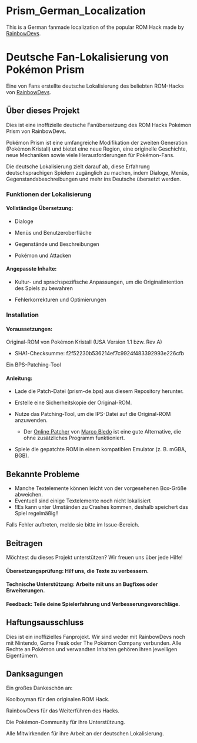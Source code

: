 # Prism_German_Localization
This is a German fanmade localization of the popular ROM Hack made by [RainbowDevs](https://rainbowdevs.com).


# Deutsche Fan-Lokalisierung von Pokémon Prism

Eine von Fans erstellte deutsche Lokalisierung des beliebten ROM-Hacks von [RainbowDevs](https://rainbowdevs.com).


## Über dieses Projekt

Dies ist eine inoffizielle deutsche Fanübersetzung des ROM Hacks Pokémon Prism von RainbowDevs. 

Pokémon Prism ist eine umfangreiche Modifikation der zweiten Generation (Pokémon Kristall) und bietet eine neue Region, eine originelle Geschichte, neue Mechaniken sowie viele Herausforderungen für Pokémon-Fans.

Die deutsche Lokalisierung zielt darauf ab, diese Erfahrung deutschsprachigen Spielern zugänglich zu machen, indem Dialoge, Menüs, Gegenstandsbeschreibungen und mehr ins Deutsche übersetzt werden.


### Funktionen der Lokalisierung

#### Vollständige Übersetzung:

 - Dialoge

 - Menüs und Benutzeroberfläche

 - Gegenstände und Beschreibungen

 - Pokémon und Attacken


#### Angepasste Inhalte:

 - Kultur- und sprachspezifische Anpassungen, um die Originalintention des Spiels zu bewahren
 
 - Fehlerkorrekturen und Optimierungen


### Installation

#### Voraussetzungen:

Original-ROM von Pokémon Kristall (USA Version 1.1 bzw. Rev A)
- SHA1-Checksumme: f2f52230b536214ef7c9924f483392993e226cfb

Ein BPS-Patching-Tool


#### Anleitung:

 - Lade die Patch-Datei (prism-de.bps) aus diesem Repository herunter.

 - Erstelle eine Sicherheitskopie der Original-ROM.

 - Nutze das Patching-Tool, um die IPS-Datei auf die Original-ROM anzuwenden.
   - Der [Online Patcher](https://www.marcrobledo.com/RomPatcher.js/) von [Marco Bledo](https://github.com/marcrobledo) ist eine gute Alternative, die ohne zusätzliches Programm funktioniert.

 - Spiele die gepatchte ROM in einem kompatiblen Emulator (z. B. mGBA, BGB).


## Bekannte Probleme

 - Manche Textelemente können leicht von der vorgesehenen Box-Größe abweichen.
 - Eventuell sind einige Textelemente noch nicht lokalisiert
 - !!Es kann unter Umständen zu Crashes kommen, deshalb speichert das Spiel regelmäßig!!
   

Falls Fehler auftreten, melde sie bitte im Issue-Bereich.


## Beitragen

Möchtest du dieses Projekt unterstützen? Wir freuen uns über jede Hilfe!

#### Übersetzungsprüfung: Hilf uns, die Texte zu verbessern.

#### Technische Unterstützung: Arbeite mit uns an Bugfixes oder Erweiterungen.

#### Feedback: Teile deine Spielerfahrung und Verbesserungsvorschläge.



## Haftungsausschluss

Dies ist ein inoffizielles Fanprojekt. Wir sind weder mit RainbowDevs noch mit Nintendo, Game Freak oder The Pokémon Company verbunden. Alle Rechte an Pokémon und verwandten Inhalten gehören ihren jeweiligen Eigentümern.



## Danksagungen

Ein großes Dankeschön an:

Koolboyman für den originalen ROM Hack.

RainbowDevs für das Weiterführen des Hacks.

Die Pokémon-Community für ihre Unterstützung.

Alle Mitwirkenden für ihre Arbeit an der deutschen Lokalisierung.



